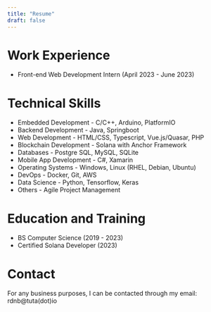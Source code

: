 ```yaml
---
title: "Resume"
draft: false
---
```


# Work Experience
+ Front-end Web Development Intern (April 2023 - June 2023)

# Technical Skills
+ Embedded Development -  C/C++, Arduino, PlatformIO
+ Backend Development - Java, Springboot
+ Web Development - HTML/CSS, Typescript, Vue.js/Quasar, PHP
+ Blockchain Development - Solana with Anchor Framework
+ Databases - Postgre SQL, MySQL, SQLite
+ Mobile App Development - C\#, Xamarin
+ Operating Systems - Windows, Linux (RHEL, Debian, Ubuntu) 
+ DevOps - Docker, Git, AWS
+ Data Science - Python, Tensorflow, Keras
+ Others - Agile Project Management

# Education and Training
+ BS Computer Science (2019 - 2023)
+ Certified Solana Developer (2023)

# Contact
For any business purposes, I can be contacted through my email: rdnb@tuta(dot)io
